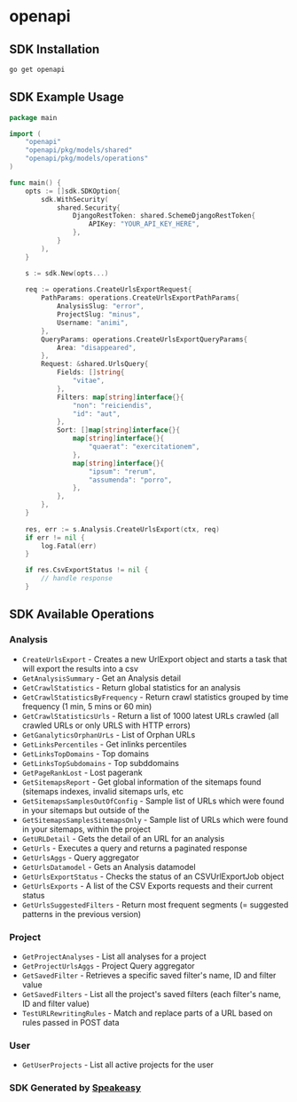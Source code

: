 # openapi

<!-- Start SDK Installation -->
## SDK Installation

```bash
go get openapi
```
<!-- End SDK Installation -->

## SDK Example Usage
<!-- Start SDK Example Usage -->
```go
package main

import (
    "openapi"
    "openapi/pkg/models/shared"
    "openapi/pkg/models/operations"
)

func main() {
    opts := []sdk.SDKOption{
        sdk.WithSecurity(
            shared.Security{
                DjangoRestToken: shared.SchemeDjangoRestToken{
                    APIKey: "YOUR_API_KEY_HERE",
                },
            }
        ),
    }

    s := sdk.New(opts...)
    
    req := operations.CreateUrlsExportRequest{
        PathParams: operations.CreateUrlsExportPathParams{
            AnalysisSlug: "error",
            ProjectSlug: "minus",
            Username: "animi",
        },
        QueryParams: operations.CreateUrlsExportQueryParams{
            Area: "disappeared",
        },
        Request: &shared.UrlsQuery{
            Fields: []string{
                "vitae",
            },
            Filters: map[string]interface{}{
                "non": "reiciendis",
                "id": "aut",
            },
            Sort: []map[string]interface{}{
                map[string]interface{}{
                    "quaerat": "exercitationem",
                },
                map[string]interface{}{
                    "ipsum": "rerum",
                    "assumenda": "porro",
                },
            },
        },
    }
    
    res, err := s.Analysis.CreateUrlsExport(ctx, req)
    if err != nil {
        log.Fatal(err)
    }

    if res.CsvExportStatus != nil {
        // handle response
    }
```
<!-- End SDK Example Usage -->

<!-- Start SDK Available Operations -->
## SDK Available Operations

### Analysis

* `CreateUrlsExport` - Creates a new UrlExport object and starts a task that will export the results into a csv
* `GetAnalysisSummary` - Get an Analysis detail
* `GetCrawlStatistics` - Return global statistics for an analysis
* `GetCrawlStatisticsByFrequency` - Return crawl statistics grouped by time frequency (1 min, 5 mins or 60 min)
* `GetCrawlStatisticsUrls` - Return a list of 1000 latest URLs crawled (all crawled URLs or only URLS with HTTP errors)
* `GetGanalyticsOrphanUrLs` - List of Orphan URLs
* `GetLinksPercentiles` - Get inlinks percentiles
* `GetLinksTopDomains` - Top domains
* `GetLinksTopSubdomains` - Top subddomains
* `GetPageRankLost` - Lost pagerank
* `GetSitemapsReport` - Get global information of the sitemaps found (sitemaps indexes, invalid sitemaps urls, etc
* `GetSitemapsSamplesOutOfConfig` - Sample list of URLs which were found in your sitemaps but outside of the
* `GetSitemapsSamplesSitemapsOnly` - Sample list of URLs which were found in your sitemaps, within the project
* `GetURLDetail` - Gets the detail of an URL for an analysis
* `GetUrls` - Executes a query and returns a paginated response
* `GetUrlsAggs` - Query aggregator
* `GetUrlsDatamodel` - Gets an Analysis datamodel
* `GetUrlsExportStatus` - Checks the status of an CSVUrlExportJob object
* `GetUrlsExports` - A list of the CSV Exports requests and their current status
* `GetUrlsSuggestedFilters` - Return most frequent segments (= suggested patterns in the previous version)

### Project

* `GetProjectAnalyses` - List all analyses for a project
* `GetProjectUrlsAggs` - Project Query aggregator
* `GetSavedFilter` - Retrieves a specific saved filter's name, ID and filter value
* `GetSavedFilters` - List all the project's saved filters (each filter's name, ID and filter value)
* `TestURLRewritingRules` - Match and replace parts of a URL based on rules passed in POST data

### User

* `GetUserProjects` - List all active projects for the user

<!-- End SDK Available Operations -->

### SDK Generated by [Speakeasy](https://docs.speakeasyapi.dev/docs/using-speakeasy/client-sdks)
